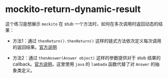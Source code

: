 # mockito-return-dynamic-result

这个练习是想展示 `mockito` 在 stub 一个方法时，如何在多次调用时返回动态的结果：

* 方法1：通过 `thenReturn().thenReturn()` 这样的链式方法依次定义每次调用的返回结果。[官方说明](https://javadoc.io/static/org.mockito/mockito-core/4.10.0/org/mockito/Mockito.html#stubbing_consecutive_calls)

* 方法2：通过 `thenAnswer(Answer object)` 这样的参数提供对于 stub 结果的 callback。[官方说明](https://javadoc.io/static/org.mockito/mockito-core/4.10.0/org/mockito/Mockito.html#answer_stubs)。这里使用 `java` 的 `lambada` 函数代替了对 `Answer` 的抽象类定义。